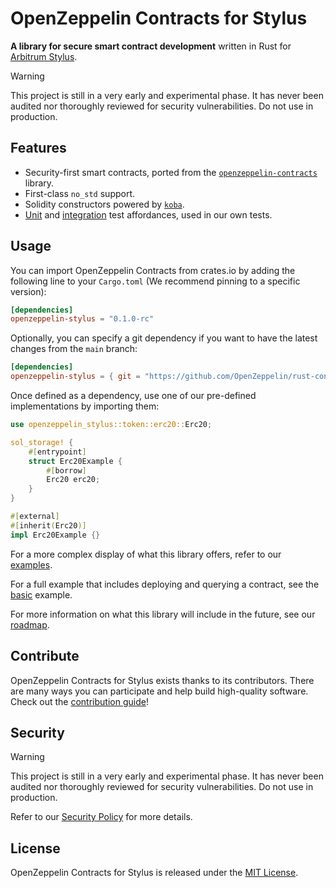 # OpenZeppelin Contracts for Stylus

**A library for secure smart contract development** written in Rust for
[Arbitrum Stylus](https://docs.arbitrum.io/stylus/stylus-gentle-introduction).

> [!WARNING]
> This project is still in a very early and experimental phase. It has never
> been audited nor thoroughly reviewed for security vulnerabilities. Do not use
> in production.

## Features

- Security-first smart contracts, ported from the [`openzeppelin-contracts`]
  library.
- First-class `no_std` support.
- Solidity constructors powered by [`koba`].
- [Unit] and [integration] test affordances, used in our own tests.

[`openzeppelin-contracts`]: https://github.com/OpenZeppelin/openzeppelin-contracts

[`koba`]: https://github.com/OpenZeppelin/koba

[Unit]: ./lib/motsu/README.md

[integration]: ./lib/e2e/README.md

## Usage

You can import OpenZeppelin Contracts from crates.io by adding the following
line to your `Cargo.toml` (We recommend pinning to a specific version):

```toml
[dependencies]
openzeppelin-stylus = "0.1.0-rc"
```

Optionally, you can specify a git dependency if you want to have the latest
changes from the `main` branch:

```toml
[dependencies]
openzeppelin-stylus = { git = "https://github.com/OpenZeppelin/rust-contracts-stylus" }
```

Once defined as a dependency, use one of our pre-defined implementations by
importing them:

```rust
use openzeppelin_stylus::token::erc20::Erc20;

sol_storage! {
    #[entrypoint]
    struct Erc20Example {
        #[borrow]
        Erc20 erc20;
    }
}

#[external]
#[inherit(Erc20)]
impl Erc20Example {}
```

For a more complex display of what this library offers, refer to our
[examples](./examples).

For a full example that includes deploying and querying a contract, see the
[basic] example.

For more information on what this library will include in the future, see our
[roadmap].

[basic]: ./examples/basic

[roadmap]: https://github.com/OpenZeppelin/rust-contracts-stylus/milestone/1

## Contribute

OpenZeppelin Contracts for Stylus exists thanks to its contributors. There are
many ways you can participate and help build high-quality software. Check out
the [contribution guide](CONTRIBUTING.md)!

## Security

> [!WARNING]
> This project is still in a very early and experimental phase. It has never
> been audited nor thoroughly reviewed for security vulnerabilities. Do not use
> in production.

Refer to our [Security Policy](SECURITY.md) for more details.

## License

OpenZeppelin Contracts for Stylus is released under
the [MIT License](./LICENSE).
